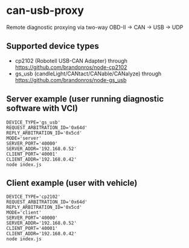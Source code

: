 # can-usb-proxy
Remote diagnostic proxying via two-way OBD-II -> CAN -> USB -> UDP

## Supported device types

* cp2102 (Robotell USB-CAN Adapter) through https://github.com/brandonros/node-cp2102
* gs_usb (candleLight/CANtact/CANable/CANalyze) through https://github.com/brandonros/node-gs_usb

## Server example (user running diagnostic software with VCI)

```shell
DEVICE_TYPE='gs_usb'
REQUEST_ARBITRATION_ID='0x64d'
REPLY_ARBITRATION_ID='0x5cd'
MODE='server'
SERVER_PORT='40000'
SERVER_ADDR='192.168.0.52'
CLIENT_PORT='40001'
CLIENT_ADDR='192.168.0.42'
node index.js
```

## Client example (user with vehicle)

```shell
DEVICE_TYPE='cp2102'
REQUEST_ARBITRATION_ID='0x64d'
REPLY_ARBITRATION_ID='0x5cd'
MODE='client'
SERVER_PORT='40000'
SERVER_ADDR='192.168.0.52'
CLIENT_PORT='40001'
CLIENT_ADDR='192.168.0.42'
node index.js
```
